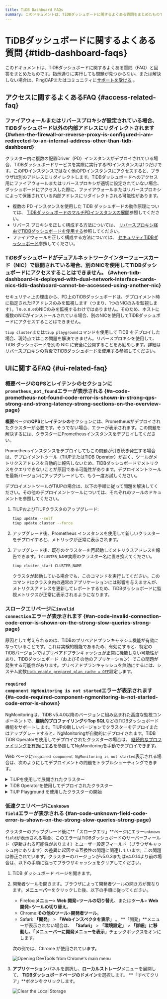 ```yaml
---
title: TiDB Dashboard FAQs
summary: このドキュメントは、TiDBダッシュボードに関するよくある質問をまとめたものです。アクセス関連、UI関連、導入関連の問題を網羅し、それぞれの解決策をご案内しています。さらにサポートが必要な場合は、PingCAPまたはコミュニティからサポートを受けることができます。
---
```


# TiDBダッシュボードに関するよくある質問 {#tidb-dashboard-faqs}

このドキュメントは、TiDBダッシュボードに関するよくある質問（FAQ）と回答をまとめたものです。指示通りに実行しても問題が見つからない、または解決しない場合は、PingCAPまたはコミュニティに[サポートを受ける](/support.md) 。

## アクセスに関するよくあるFAQ {#access-related-faq}

### ファイアウォールまたはリバースプロキシが設定されている場合、TiDBダッシュボード以外の内部アドレスにリダイレクトされます {#when-the-firewall-or-reverse-proxy-is-configured-i-am-redirected-to-an-internal-address-other-than-tidb-dashboard}

クラスター内に複数の配置Driver（PD）インスタンスがデプロイされている場合、TiDBダッシュボードサービスを実際に実行するPDインスタンスは1つだけです。このPDインスタンスではなく他のPDインスタンスにアクセスすると、ブラウザは別のアドレスにリダイレクトします。TiDBダッシュボードへのアクセス用にファイアウォールまたはリバースプロキシが適切に設定されていない場合、ダッシュボードにアクセスした際に、ファイアウォールまたはリバースプロキシによって保護されている内部アドレスにリダイレクトされる可能性があります。

-   複数の PD インスタンスを使用した TiDB ダッシュボードの動作原理については、 [TiDBダッシュボードのマルチPDインスタンスの展開](/dashboard/dashboard-ops-deploy.md)参照してください。
-   リバース プロキシを正しく構成する方法については、 [リバースプロキシ経由でTiDBダッシュボードを使用する](/dashboard/dashboard-ops-reverse-proxy.md)参照してください。
-   ファイアウォールを正しく構成する方法については、 [セキュリティTiDBダッシュボード](/dashboard/dashboard-ops-security.md)参照してください。

### TiDBダッシュボードがデュアルネットワークインターフェースカード（NIC）で展開されている場合、別のNICを使用してTiDBダッシュボードにアクセスすることはできません。 {#when-tidb-dashboard-is-deployed-with-dual-network-interface-cards-nics-tidb-dashboard-cannot-be-accessed-using-another-nic}

セキュリティ上の理由から、PD上のTiDBダッシュボードは、デプロイメント時に指定されたIPアドレスのみを監視します（つまり、1つのNICのみを監視します）。1 `0.0.0.0`のNICのみを監視するわけではありません。そのため、ホストに複数のNICがインストールされている場合、別のNICを使用してTiDBダッシュボードにアクセスすることはできません。

`tiup cluster`または`tiup playground`コマンドを使用して TiDB をデプロイした場合、現時点ではこの問題を解決できません。リバースプロキシを使用して、TiDB ダッシュボードを別の NIC に安全に公開することをお勧めします。詳細は[リバースプロキシの背後でTiDBダッシュボードを使用する](/dashboard/dashboard-ops-reverse-proxy.md)参照してください。

## UIに関するFAQ {#ui-related-faq}

### 概要ページの<strong>QPS</strong>と<strong>レイテンシの</strong>セクションに<code>prometheus_not_found</code>エラーが表示される {#a-code-prometheus-not-found-code-error-is-shown-in-strong-qps-strong-and-strong-latency-strong-sections-on-the-overview-page}

**概要**ページの**QPS**と**レイテンシの**セクションには、Prometheusがデプロイされたクラスターが必要です。そうでない場合、エラーが表示されます。この問題を解決するには、クラスターにPrometheusインスタンスをデプロイしてください。

Prometheusインスタンスをデプロイしてもこの問題が引き続き発生する場合は、デプロイメントツール（TiUPまたはTiDB Operator）が古く、ツールがメトリクスアドレスを自動的に報告しないため、TiDBダッシュボードでメトリクスをクエリできないことが原因である可能性があります。デプロイメントツールを最新バージョンにアップグレードして、もう一度お試しください。

デプロイメントツールがTiUPの場合は、以下の手順に従って問題を解決してください。その他のデプロイメントツールについては、それぞれのツールのドキュメントを参照してください。

1.  TiUPおよびTiUPクラスタのアップグレード:

    ```bash
    tiup update --self
    tiup update cluster --force
    ```

2.  アップグレード後、Prometheus インスタンスを使用して新しいクラスターをデプロイすると、メトリックが正常に表示されます。

3.  アップグレード後、既存のクラスターを再起動してメトリクスアドレスを報告できます。1 `CLUSTER_NAME`実際のクラスター名に置き換えてください。

    ```bash
    tiup cluster start CLUSTER_NAME
    ```

    クラスタが起動している場合でも、このコマンドを実行してください。このコマンドはクラスタ内の通常のアプリケーションには影響を与えませんが、メトリクスアドレスを更新してレポートするため、TiDBダッシュボードに監視メトリクスが正常に表示されるようになります。

### <strong>スロークエリ</strong>ページに<code>invalid connection</code>エラーが表示されます {#an-code-invalid-connection-code-error-is-shown-on-the-strong-slow-queries-strong-page}

原因として考えられるのは、TiDBのプリペアドプランキャッシュ機能が有効になっていることです。これは実験的機能であるため、有効にすると、特定のTiDBバージョンではプリペアドプランキャッシュが正常に機能しない可能性があり、TiDBダッシュボード（およびその他のアプリケーション）でこの問題が発生する可能性があります。プリペアドプランキャッシュを無効にするには、システム変数[`tidb_enable_prepared_plan_cache = OFF`](/system-variables.md#tidb_enable_prepared_plan_cache-new-in-v610)設定します。

### <code>required component NgMonitoring is not started</code>エラーが表示されます {#a-code-required-component-ngmonitoring-is-not-started-code-error-is-shown}

NgMonitoringは、TiDB v5.4.0以降のバージョンに組み込まれた高度な監視コンポーネントで、**継続的プロファイリング**や**Top SQL**などのTiDBダッシュボード機能をサポートします。TiUPの新しいバージョンでクラスターをデプロイまたはアップグレードすると、NgMonitoringが自動的にデプロイされます。TiDB TiDB Operatorを使用してデプロイされたクラスターの場合は、 [継続的なプロファイリングを有効にする](https://docs.pingcap.com/tidb-in-kubernetes/dev/access-dashboard/#enable-continuous-profiling)を参照してNgMonitoringを手動でデプロイできます。

Web ページに`required component NgMonitoring is not started`表示される場合は、次のようにしてデプロイメントの問題をトラブルシューティングできます。

<details><summary>TiUPを使用して展開されたクラスター</summary>

ステップ1. バージョンを確認する

1.  TiUPクラスターのバージョンを確認してください。NgMonitoring はTiUP v1.9.0 以降の場合にのみデプロイされます。

    ```shell
    tiup cluster --version
    ```

    コマンド出力にはTiUPのバージョンが表示されます。例:

        tiup version 1.9.0 tiup
        Go Version: go1.17.2
        Git Ref: v1.9.0

2.  TiUPクラスターのバージョンが v1.9.0 より前の場合は、 TiUPとTiUPクラスターを最新バージョンにアップグレードします。

    ```shell
    tiup update --all
    ```

ステップ2. TiUPを使用して、コントロールマシンにng_port設定項目を追加します。その後、Prometheusをリロードします。

1.  クラスター構成ファイルを編集モードで開きます。

    ```shell
    tiup cluster edit-config ${cluster-name}
    ```

2.  `monitoring_servers`下に`ng_port:12020`パラメータを追加します。

        monitoring_servers:
        - host: 172.16.6.6
          ng_port: 12020

3.  Prometheus をリロードします:

    ```shell
    tiup cluster reload ${cluster-name} --role prometheus
    ```

上記の手順を実行した後もエラー メッセージが表示される場合は、PingCAP またはコミュニティに問い合わせて[サポートを受ける](/support.md) 。

</details>

<details><summary>TiDB Operatorを使用してデプロイされたクラスター</summary>

TiDB Operatorのドキュメントのセクション[継続的なプロファイリングを有効にする](https://docs.pingcap.com/tidb-in-kubernetes/dev/access-dashboard/#enable-continuous-profiling)手順に従って、NgMonitoringコンポーネントをデプロイ。

</details>

<details><summary>TiUP Playground を使用したクラスターの開始</summary>

クラスタを起動すると、 TiUP Playground (&gt;= v1.8.0) は NgMonitoringコンポーネントを自動的に起動します。TiUP Playgroundを最新バージョンに更新するには、次のコマンドを実行します。

```shell
tiup update --self
tiup update playground
```

</details>

### <strong>低速クエリ</strong>ページに<code>unknown field</code>エラーが表示される {#an-code-unknown-field-code-error-is-shown-on-the-strong-slow-queries-strong-page}

クラスターのアップグレード後に**「スロークエリ」**ページにエラー`unknown field`が表示される場合、このエラーはTiDBダッシュボードのサーバーフィールド（更新される可能性があります）とユーザー設定フィールド（ブラウザキャッシュ内にあります）の差異に起因する互換性の問題に関連しています。この問題は修正されています。クラスターのバージョンがv5.0.3またはv4.0.14より前の場合は、以下の手順に従ってブラウザキャッシュをクリアしてください。

1.  TiDB ダッシュボード ページを開きます。

2.  開発者ツールを開きます。ブラウザによって開発者ツールの開き方が異なります。**メニューバー**をクリックした後、以下の手順に従ってください。

    -   Firefox:**メニュー**&gt; **Web 開発**&gt;**ツールの切り替え**、または**ツール**&gt; **Web 開発**&gt;**ツールの切り替え**。
    -   Chrome:**その他のツール**&gt;**開発者ツール**。
    -   Safari: **「開発」** &gt; **「Webインスペクタを表示」** 。 **「開発」**メニューが表示されない場合は、 **「Safari」** &gt; **「環境設定」** &gt; **「詳細」**に移動し、「メニューバーに**開発メニューを表示**」チェックボックスをオンにします。

    次の例では、Chrome が使用されています。

    ![Opening DevTools from Chrome's main menu](https://docs-download.pingcap.com/media/images/docs/dashboard/dashboard-faq-devtools.png)

3.  **アプリケーション**パネルを選択し、**ローカルストレージ**メニューを展開して、 **TiDBダッシュボードページのドメイン**を選択します。 **「すべてクリア」**ボタンをクリックします。

    ![Clear the Local Storage](https://docs-download.pingcap.com/media/images/docs/dashboard/dashboard-faq-devtools-application.png)
